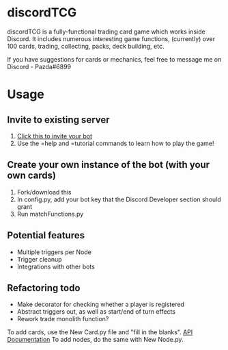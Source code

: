 # discordTCG
discordTCG is a fully-functional trading card game which works inside Discord. It includes numerous interesting game functions, (currently) over 100 cards, trading, collecting, packs, deck building, etc.

If you have suggestions for cards or mechanics, feel free to message me on Discord - Pazda#6899

# Usage

## Invite to existing server
1. [Click this to invite your bot](https://discordapp.com/api/oauth2/authorize?client_id=545701080047026176&permissions=0&scope=bot)
2. Use the =help and =tutorial commands to learn how to play the game!

## Create your own instance of the bot (with your own cards)
1. Fork/download this
2. In config.py, add your bot key that the Discord Developer section should grant
3. Run matchFunctions.py

## Potential features
- Multiple triggers per Node
- Trigger cleanup
- Integrations with other bots

## Refactoring todo 
- Make decorator for checking whether a player is registered
- Abstract triggers out, as well as start/end of turn effects
- Rework trade monolith function?

To add cards, use the New Card.py file and "fill in the blanks". [API Documentation](https://github.com/Pazda/discordTCG/wiki)
To add nodes, do the same with New Node.py.
